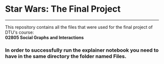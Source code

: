 # Star Wars: The Final Project
***
  
This repository contains all the files that were used for the final project of DTU's course:  
**02805 Social Graphs and Interactions**

### In order to successfully run the explainer notebook you need to have in the same directory the folder named **Files**.

